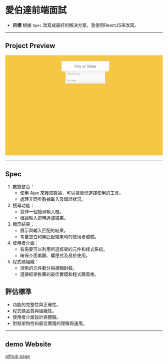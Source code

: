 # 愛伯達前端面試

- **目標** 根據 `Spec` 改寫成最好的解決方案，我使用ReactJS來改寫。

---

## Project Preview

![image](./public/images/CoverPhoto.png)

---

## Spec

1. 數據整合：
    - 使用 Ajax 來獲取數據，可以視情況選擇使用的工具。
    - 處理非同步數據載入及錯誤狀況。
2. 搜尋功能：
    - 實作一個搜尋輸入框。
    - 根據輸入即時過濾結果。
3. 顯示結果：
    - 展示與輸入匹配的結果。
    - 考量空白和無匹配結果時的使用者體驗。
4. 使用者介面：
    - 有需要可以利用所選框架的元件和樣式系統。
    - 確保介面美觀、響應式及易於使用。
5. 程式碼組織：
    - 清晰的元件劃分與邏輯封裝。
    - 遵循框架推薦的最佳實踐和程式碼風格。


## 評估標準
- 功能的完整性與正確性。
- 程式碼品質與組織性。
- 使用者介面設計與體驗。
- 對框架特性和最佳實踐的理解與運用。
---

## demo Website 

[github page](https://rubytzu.github.io/RaidSonic-form/)
